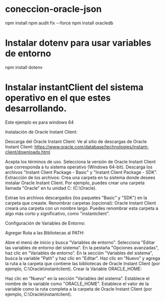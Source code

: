 # coneccion-oracle-json

npm install
npm audit fix --force
npm install oracledb

# Instalar dotenv para usar variables de entorno

npm install dotenv

# Instalar instantClient del sistema operativo en el que estes desarrollando.

Este ejemplo es para windows 64

Instalación de Oracle Instant Client:

Descarga del Oracle Instant Client:
Ve al sitio de descargas de Oracle Instant Client: https://www.oracle.com/database/technologies/instant-client/downloads.html

Acepta los términos de uso.
Selecciona la versión de Oracle Instant Client que corresponda a tu sistema operativo (Windows 64-bit).
Descarga los archivos "Instant Client Package - Basic" y "Instant Client Package - SDK".
Extracción de los archivos:
Crea una carpeta en tu sistema donde desees instalar Oracle Instant Client. Por ejemplo, puedes crear una carpeta llamada "Oracle" en tu unidad C: (C:\Oracle).

Extrae los archivos descargados (los paquetes "Basic" y "SDK") en la carpeta que creaste.
Renombrar carpetas (opcional):
Oracle Instant Client creará una carpeta con un nombre largo. Puedes renombrar esta carpeta a algo más corto y significativo, como "instantclient".

Configuración de Variables de Entorno:

Agregar Ruta a las Bibliotecas al PATH:

Abre el menú de inicio y busca "Variables de entorno".
Selecciona "Editar las variables de entorno del sistema".
En la pestaña "Opciones avanzadas", haz clic en "Variables de entorno".
En la sección "Variables del sistema", busca la variable "Path" y haz clic en "Editar".
Haz clic en "Nuevo" y agrega la ruta a la carpeta que contiene las bibliotecas de Oracle Instant Client (por ejemplo, C:\Oracle\instantclient).
Crear la Variable ORACLE_HOME:

Haz clic en "Nuevo" en la sección "Variables del sistema".
Establece el nombre de la variable como "ORACLE_HOME".
Establece el valor de la variable como la ruta completa a la carpeta de Oracle Instant Client (por ejemplo, C:\Oracle\instantclient).
